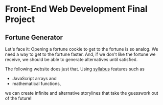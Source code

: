 # Front-End Web Development Final Project
## Fortune Generator

Let's face it: Opening a fortune cookie to get to the fortune is so analog.
We need a way to get to the fortune faster. And, if we don't like the fortune
we receive, we should be able to generate alternatives until satisfied.

The following website does just that.
Using [syllabus](https://docs.google.com/document/d/1iHvBFLRsh3JMZyToapYruRb-zEZ9leiZ41tRl3uVY5g/edit?usp=drivesdk) features such as 
- JavaScript arrays and 
- mathematical functions, 

we can create infinite and alternative storylines that take the guesswork out
of the future!
 